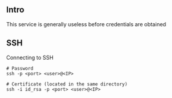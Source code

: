 
## Intro
This service is generally useless before credentials are obtained

## SSH
Connecting to SSH
```
# Password
ssh -p <port> <user>@<IP>

# Certificate (located in the same directory)
ssh -i id_rsa -p <port> <user>@<IP>
```
